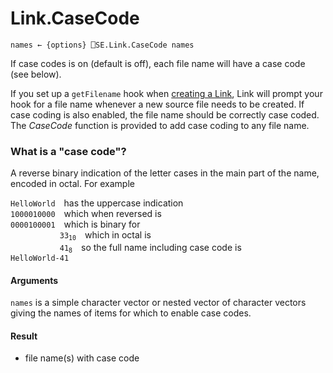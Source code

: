 # Link.CaseCode

    names ← {options} ⎕SE.Link.CaseCode names
     
If case codes is on (default is off), each file name will have a case code (see below). 

If you set up a `getFilename` hook when [creating a Link](Link.Create.md), Link will prompt your hook for a file name whenever a new source file needs
to be created. If case coding is also enabled, the file name should be correctly case coded. The *CaseCode* function is provided to add case coding to any file name. 

### What is a "case code"?
A reverse binary indication of the letter cases in the main part of the name, encoded in octal. For example

`HelloWorld` has the uppercase indication  
`1000010000` which when reversed is  
`0000100001` which is binary for  
<code>           33<sub>10</sub></code> which in octal is  
<code>           41<sub>8</sub></code> so the full name including case code is  
`HelloWorld-41`

#### Arguments
`names` is a simple character vector or nested vector of character vectors giving the names of items for which to enable case codes.

#### Result

- file name(s) with case code